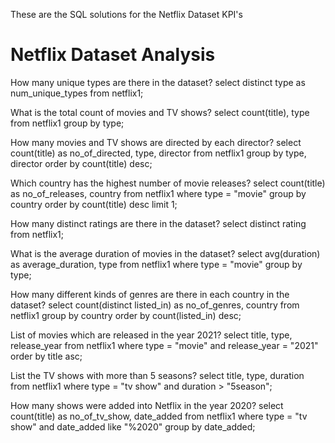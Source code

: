 These are the SQL solutions for the Netflix Dataset KPI's

# Netflix Dataset Analysis
How many unique types are there in the dataset?
select distinct type as num_unique_types from netflix1;

What is the total count of movies and TV shows?
select count(title), type from netflix1
group by type;

How many movies and TV shows are directed by each director?
select count(title) as no_of_directed, type, director from netflix1
group by type, director
order by count(title) desc;

Which country has the highest number of movie releases?
select count(title) as no_of_releases, country from netflix1
where type = "movie"
group by country
order by count(title) desc
limit 1;

How many distinct ratings are there in the dataset?
select distinct rating from netflix1;

What is the average duration of movies in the dataset?
select avg(duration) as average_duration, type from netflix1
where type = "movie"
group by type;

How many different kinds of genres are there in each country in the dataset?
select count(distinct listed_in) as no_of_genres, country from netflix1
group by country
order by count(listed_in) desc;

List of movies which are released in the year 2021?
select title, type, release_year from netflix1
where type = "movie" and release_year = "2021"
order by title asc;

List the TV shows with more than 5 seasons?
select title, type, duration from netflix1
where type = "tv show" and duration > "5season";

How many shows were added into Netflix in the year 2020?
select count(title) as no_of_tv_show, date_added from netflix1
where type = "tv show" and date_added like "%2020"
group by date_added;
